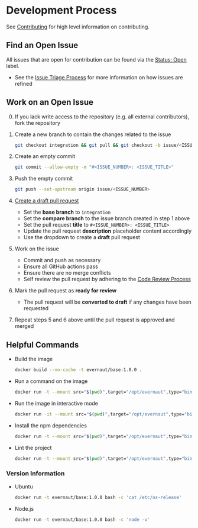 # Development Process

See [Contributing](./CONTRIBUTING.md "Contributing") for high level information on contributing.

## Find an Open Issue

All issues that are open for contribution can be found via the [Status: Open](../../../labels/Status%3A%20Open "'Status: Open' Issues") label.

- See the [Issue Triage Process](./ISSUE_TRIAGE_PROCESS.md "Issue Triage Process") for more information on how issues are refined

## Work on an Open Issue

0. If you lack write access to the repository (e.g. all external contributors), fork the repository

1. Create a new branch to contain the changes related to the issue

   ```sh
   git checkout integration && git pull && git checkout -b issue/<ISSUE_NUMBER>
   ```

2. Create an empty commit

   ```sh
   git commit --allow-empty -m "#<ISSUE_NUMBER>: <ISSUE_TITLE>"
   ```

3. Push the empty commit

   ```sh
   git push --set-upstream origin issue/<ISSUE_NUMBER>
   ```

4. [Create a draft pull request](../../../compare "Create a Draft Pull Request")

   - Set the **base branch** to `integration`
   - Set the **compare branch** to the issue branch created in step 1 above
   - Set the pull request **title** to `#<ISSUE_NUMBER>: <ISSUE_TITLE>`
   - Update the pull request **description** placeholder content accordingly
   - Use the dropdown to create a **draft** pull request

5. Work on the issue

   - Commit and push as necessary
   - Ensure all GitHub actions pass
   - Ensure there are no merge conflicts
   - Self review the pull request by adhering to the [Code Review Process](./CODE_REVIEW_PROCESS.md "Code Review Process")

6. Mark the pull request as **ready for review**

   - The pull request will be **converted to draft** if any changes have been requested

7. Repeat steps 5 and 6 above until the pull request is approved and merged

## Helpful Commands

- Build the image

  ```sh
  docker build --no-cache -t evernaut/base:1.0.0 .
  ```

- Run a command on the image

  ```sh
  docker run -t --mount src="$(pwd)",target="/opt/evernaut",type="bind" evernaut/base:1.0.0 bash -c '<COMMAND>'
  ```

- Run the image in interactive mode

  ```sh
  docker run -it --mount src="$(pwd)",target="/opt/evernaut",type="bind" evernaut/base:1.0.0 bash
  ```

- Install the npm dependencies

  ```sh
  docker run -t --mount src="$(pwd)",target="/opt/evernaut",type="bind" evernaut/base:1.0.0 bash -c 'npm ci --unsafe-perm'
  ```

- Lint the project

  ```sh
  docker run -t --mount src="$(pwd)",target="/opt/evernaut",type="bind" evernaut/base:1.0.0 bash -c 'npm run lint'
  ```

### Version Information

- Ubuntu

  ```sh
  docker run -t evernaut/base:1.0.0 bash -c 'cat /etc/os-release'
  ```

- Node.js

  ```sh
  docker run -t evernaut/base:1.0.0 bash -c 'node -v'
  ```
